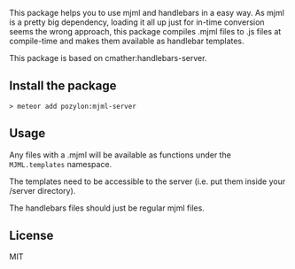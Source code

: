 This package helps you to use mjml and handlebars in a easy way. As mjml is a pretty big dependency,
loading it all up just for in-time conversion seems the wrong approach, this package compiles .mjml files to .js files at compile-time and makes them available as handlebar templates.

This package is based on cmather:handlebars-server.

## Install the package
`> meteor add pozylon:mjml-server`

## Usage

Any files with a .mjml will be available as functions under
the `MJML.templates` namespace.

The templates need to be accessible to the server (i.e. put them inside your
/server directory).

The handlebars files should just be regular mjml files.

## License
MIT
